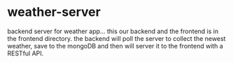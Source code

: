 # weather-server

backend server for weather app...
this our backend and the frontend is in the frontend directory.
the backend will poll the server to collect the newest weather, save to the mongoDB and then will server it to the frontend with a RESTful API.

